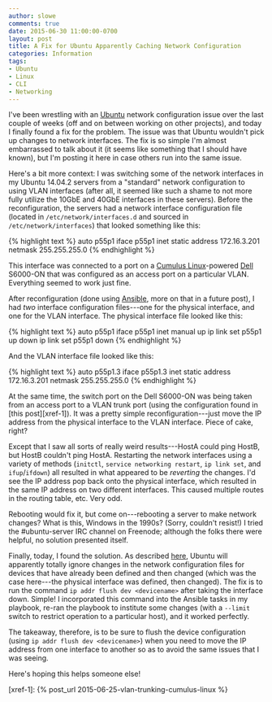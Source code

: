 ```yaml
---
author: slowe
comments: true
date: 2015-06-30 11:00:00-0700
layout: post
title: A Fix for Ubuntu Apparently Caching Network Configuration
categories: Information
tags:
- Ubuntu
- Linux
- CLI
- Networking
---
```


I've been wrestling with an [Ubuntu][link-1] network configuration issue over the last couple of weeks (off and on between working on other projects), and today I finally found a fix for the problem. The issue was that Ubuntu wouldn't pick up changes to network interfaces. The fix is so simple I'm almost embarrassed to talk about it (it seems like something that I should have known), but I'm posting it here in case others run into the same issue.

Here's a bit more context: I was switching some of the network interfaces in my Ubuntu 14.04.2 servers from a "standard" network configuration to using VLAN interfaces (after all, it seemed like such a shame to not more fully utilize the 10GbE and 40GbE interfaces in these servers). Before the reconfiguration, the servers had a network interface configuration file (located in `/etc/network/interfaces.d` and sourced in `/etc/network/interfaces`) that looked something like this:

{% highlight text %}
auto p55p1
iface p55p1 inet static
address 172.16.3.201
netmask 255.255.255.0
{% endhighlight %}

This interface was connected to a port on a [Cumulus Linux][link-2]-powered [Dell][link-3] S6000-ON that was configured as an access port on a particular VLAN. Everything seemed to work just fine.

After reconfiguration (done using [Ansible][link-4], more on that in a future post), I had _two_ interface configuration files---one for the physical interface, and one for the VLAN interface. The physical interface file looked like this:

{% highlight text %}
auto p55p1
iface p55p1 inet manual
up ip link set p55p1 up
down ip link set p55p1 down
{% endhighlight %}

And the VLAN interface file looked like this:

{% highlight text %}
auto p55p1.3
iface p55p1.3 inet static
address 172.16.3.201
netmask 255.255.255.0
{% endhighlight %}

At the same time, the switch port on the Dell S6000-ON was being taken from an access port to a VLAN trunk port (using the configuration found in [this post][xref-1]). It was a pretty simple reconfiguration---just move the IP address from the physical interface to the VLAN interface. Piece of cake, right?

Except that I saw all sorts of really weird results---HostA could ping HostB, but HostB couldn't ping HostA. Restarting the network interfaces using a variety of methods (`initctl`, `service networking restart`, `ip link set`, and `ifup`/`ifdown`) all resulted in what appeared to be _reverting_ the changes. I'd see the IP address pop back onto the physical interface, which resulted in the same IP address on two different interfaces. This caused multiple routes in the routing table, etc. Very odd.

Rebooting would fix it, but come on---rebooting a server to make network changes? What is this, Windows in the 1990s? (Sorry, couldn't resist!) I tried the #ubuntu-server IRC channel on Freenode; although the folks there were helpful, no solution presented itself.

Finally, today, I found the solution. As described [here][link-5], Ubuntu will apparently totally ignore changes in the network configuration files for devices that have already been defined and then changed (which was the case here---the physical interface was defined, then changed). The fix is to run the command `ip addr flush dev <devicename>` after taking the interface down. Simple! I incorporated this command into the Ansible tasks in my playbook, re-ran the playbook to institute some changes (with a `--limit` switch to restrict operation to a particular host), and it worked perfectly.

The takeaway, therefore, is to be sure to flush the device configuration (using `ip addr flush dev <devicename>`) when you need to move the IP address from one interface to another so as to avoid the same issues that I was seeing.

Here's hoping this helps someone else!


[link-1]: http://www.ubuntu.com
[link-2]: http://cumulusnetworks.com
[link-3]: http://www.dell.com
[link-4]: http://www.ansible.com/home
[link-5]: http://askubuntu.com/questions/509975/how-can-i-change-the-network-configuration-on-ubuntu-14-04-server
[xref-1]: {% post_url 2015-06-25-vlan-trunking-cumulus-linux %}
